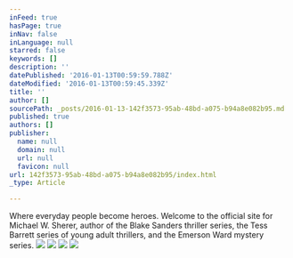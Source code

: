 ```yaml
---
inFeed: true
hasPage: true
inNav: false
inLanguage: null
starred: false
keywords: []
description: ''
datePublished: '2016-01-13T00:59:59.788Z'
dateModified: '2016-01-13T00:59:45.339Z'
title: ''
author: []
sourcePath: _posts/2016-01-13-142f3573-95ab-48bd-a075-b94a8e082b95.md
published: true
authors: []
publisher:
  name: null
  domain: null
  url: null
  favicon: null
url: 142f3573-95ab-48bd-a075-b94a8e082b95/index.html
_type: Article

---
```

Where everyday people become heroes. Welcome to the official site for Michael W. Sherer, author of the Blake Sanders thriller series, the Tess Barrett series of young adult thrillers, and the Emerson Ward mystery series.
![](https://the-grid-user-content.s3-us-west-2.amazonaws.com/4a7b3706-1e25-4a39-9968-f437ef65c07e.jpg)
![](https://the-grid-user-content.s3-us-west-2.amazonaws.com/c96b340b-bb01-4eb1-b360-5d4963904afa.jpg)
![](https://the-grid-user-content.s3-us-west-2.amazonaws.com/01172d47-8e78-486b-9ed7-17ad246b9861.jpg)
![](https://the-grid-user-content.s3-us-west-2.amazonaws.com/fa036d2c-f34a-46ca-bc89-dff7f721d91b.jpg)